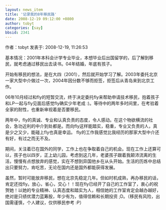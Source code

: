 ```yaml
---
layout: news_item
title: '记录我的8年移民路'
date: 2008-12-19 09:12:00 +0800
author: tobyt
categories: [say]
bbsid: 2341
---
```


作者：tobyt 发表于: 2008-12-19, 11:26:53

基本情况：2001年本科会计学专业毕业，本想毕业后出国留学的，后了解到移民，就考虑通过移民出去读书。04年结婚，年底有孩子。

开始有移民的想法，是在大四（2001），然后就开始学习了解。2003年委托北京一家大型中介做过一次，2004年因分数不够而拒签，拒签后从青岛来到北京工作。

06年10月经过和fly的短暂交流，终于决定委托fly来帮助申请技术移民，抱着孩子和LP一起与fly见面后感觉fly确实少年老成 :)。等待中的两年多时间里，在考验着全家的耐性，也重新审视着是否要移民。

两年中，fly的真诚、专业和认真负责的态度，令人感动。在这个物欲横流的社会，急功近利的中介到处都是。而向fly这样能踏实，稳重，专业又负责的人，真是少之又少，能碰上fly也真是幸运。 fly的工作我感觉比我经历的那家大型中介还有好，有过之而无不及。

期间，关注着已在国外的同学，工作上也在争取着自己的机会。现在工作上还算可以，孩子也以四岁，正上幼儿园，考虑到这几年，老婆孩子跟着我颠沛流离的生活，慢慢有点想放弃的感觉，实在不想到异国他乡在从头开始。生活的历炼中总结出只要努力，肯吃苦，无论在国内还是国外都能获得发展。

虽然，暂时可能放弃移民，想在北京先稳定几年。但如时机成熟，再办移民的话，肯定还找fly。放心，省心，交心！！现在fly已经开了自己的工作室了，衷心的祝贺她！以她的专业精神、认真态度和踏实为人，相信她的工作室肯定会越办越好，绝对是只绩优潜力蓝筹股，年少有为，值得信赖和长期投资 ;D。（移民有风险，出国需谨慎，个人建议，仅供移民参考 :P）
